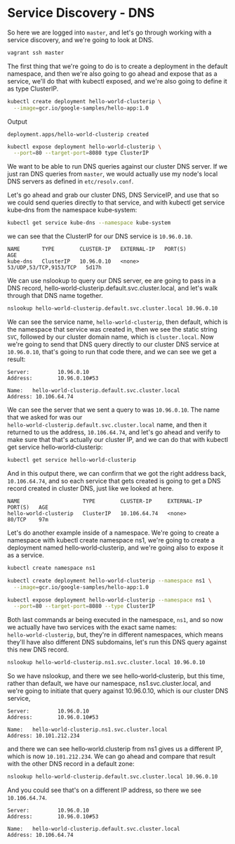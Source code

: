 # Service Discovery - DNS

So here we are logged into `master`, and let's go through working with a service discovery, and we're going to look at DNS. 

```bash
vagrant ssh master
```

The first thing that we're going to do is to create a deployment in the default namespace, and then we're also going to go ahead and expose that as a service, we'll do that with kubectl exposed, and we're also going to define it as type ClusterIP. 

```bash
kubectl create deployment hello-world-clusterip \
  --image=gcr.io/google-samples/hello-app:1.0
```

Output

```
deployment.apps/hello-world-clusterip created
```

```bash
kubectl expose deployment hello-world-clusterip \
  --port=80 --target-port=8080 type ClusterIP
```

We want to be able to run DNS queries against our cluster DNS server. If we just ran DNS queries from `master`, we would actually use my node's local DNS servers as defined in `etc/resolv.conf`. 

Let's go ahead and grab our cluster DNS, DNS ServiceIP, and use that so we could send queries directly to that service, and with kubectl get service kube‑dns from the namespace kube‑system:

```bash
kubectl get service kube-dns --namespace kube-system
```
we can see that the ClusterIP for our DNS service is `10.96.0.10`. 

```
NAME       TYPE        CLUSTER-IP   EXTERNAL-IP   PORT(S)                  AGE
kube-dns   ClusterIP   10.96.0.10   <none>        53/UDP,53/TCP,9153/TCP   5d17h
```

We can use nslookup to query our DNS server, ee are going to pass in a DNS record, hello‑world‑clusterip.default.svc.cluster.local, and let's walk through that DNS name together.

```bash
nslookup hello-world-clusterip.default.svc.cluster.local 10.96.0.10
```

We can see the service name, `hello‑world‑clusterip`, then default, which is the namespace that service was created in, then we see the static string `SVC`, followed by our cluster domain name, which is `cluster.local`. Now we're going to send that DNS query directly to our cluster DNS service at `10.96.0.10`, that's going to run that code there, and we can see we get a result:

```
Server:         10.96.0.10
Address:        10.96.0.10#53

Name:   hello-world-clusterip.default.svc.cluster.local
Address: 10.106.64.74 
```
We can see the server that we sent a query to was `10.96.0.10`. The name that we asked for was our `hello‑world‑clusterip.default.svc.cluster.local` name, and then it returned to us the address, `10.106.64.74`, and let's go ahead and verify to make sure that that's actually our cluster IP, and we can do that with kubectl get service hello‑world‑clusterip: 

```bash
kubectl get service hello-world-clusterip
```

And in this output there, we can confirm that we got the right address back, `10.106.64.74`, and so each service that gets created is going to get a DNS record created in cluster DNS, just like we looked at here. 

```
NAME                    TYPE        CLUSTER-IP     EXTERNAL-IP   PORT(S)   AGE
hello-world-clusterip   ClusterIP   10.106.64.74   <none>        80/TCP    97m
```


Let's do another example inside of a namespace. We're going to create a namespace with kubectl create namespace ns1, we're going to create a deployment named hello‑world‑clusterip, and we're going also to expose it as a service. 

```bash
kubectl create namespace ns1
```

```bash
kubectl create deployment hello-world-clusterip --namespace ns1 \
  --image=gcr.io/google-samples/hello-app:1.0
```

```bash
kubectl expose deployment hello-world-clusterip --namespace ns1 \
  --port=80 --target-port=8080 --type ClusterIP
```

Both last commands  ar being executed in the namespace, `ns1`, and so now we actually have two services with the exact same names: `hello‑world‑clusterip`, but, they're in different namespaces, which means they'll have also different DNS subdomains, let's run this DNS query against this new DNS record. 

```bash
nslookup hello-world-clusterip.ns1.svc.cluster.local 10.96.0.10
```

So we have nslookup, and there we see hello‑world‑clusterip, but this time, rather than default, we have our namespace, ns1.svc.cluster.local, and we're going to initiate that query against 10.96.0.10, which is our cluster DNS service, 

```
Server:         10.96.0.10
Address:        10.96.0.10#53

Name:   hello-world-clusterip.ns1.svc.cluster.local
Address: 10.101.212.234
```

and there we can see hello‑world.clusterip from ns1 gives us a different IP, which is now `10.101.212.234`. We can go ahead and compare that result with the other DNS record in a default zone:

```bash
nslookup hello-world-clusterip.default.svc.cluster.local 10.96.0.10
```

And you could see that's on a different IP address, so there we see `10.106.64.74`.

```
Server:         10.96.0.10
Address:        10.96.0.10#53

Name:   hello-world-clusterip.default.svc.cluster.local
Address: 10.106.64.74
```
